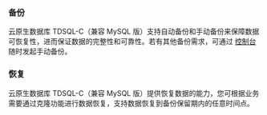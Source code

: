 ### 备份
云原生数据库 TDSQL-C（兼容 MySQL 版）支持自动备份和手动备份来保障数据可恢复性，进而保证数据的完整性和可靠性。若有其他备份需求，可通过 [控制台](https://console.cloud.tencent.com/cynosdb) 随时发起手动备份。


### 恢复
云原生数据库 TDSQL-C（兼容 MySQL 版）提供恢复数据的能力，您可根据业务需要通过克隆功能进行数据恢复，支持数据恢复到备份保留期内的任意时间点。

